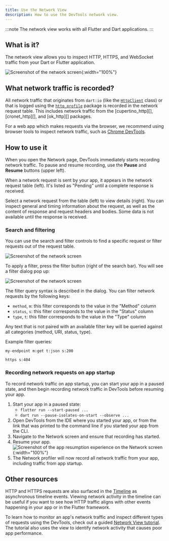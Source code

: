 ```yaml
---
title: Use the Network View
description: How to use the DevTools network view.
---
```


:::note
The network view works with all Flutter and Dart applications.
:::

## What is it?

The network view allows you to inspect HTTP, HTTPS, and WebSocket traffic from
your Dart or Flutter application.

![Screenshot of the network screen](/assets/images/docs/tools/devtools/network_screenshot.png){:width="100%"}

## What network traffic is recorded?

All network traffic that originates from `dart:io` (like the [`HttpClient`][]
class) or that is logged using the [`http_profile`][] package is recorded in the
network request table. This includes network traffic from the
[cupertino_http][], [cronet_http][], and [ok_http][] packages.

For a web app which makes requests via the browser, we recommend using browser
tools to inspect network traffic, such as [Chrome DevTools][].

## How to use it

When you open the Network page, DevTools immediately starts recording network
traffic. To pause and resume recording, use the **Pause** and **Resume**
buttons (upper left).

When a network request is sent by your app, it appears in the network
request table (left). It's listed as "Pending" until a complete response
is received.

Select a network request from the table (left) to view details (right). You can
inspect general and timing information about the request, as well as the content
of response and request headers and bodies. Some data is not available until
the response is received.

### Search and filtering

You can use the search and filter controls to find a specific request or filter
requests out of the request table.

![Screenshot of the network screen](/assets/images/docs/tools/devtools/network_search_and_filter.png)

To apply a filter, press the filter button (right of the search bar). You will
see a filter dialog pop up:

![Screenshot of the network screen](/assets/images/docs/tools/devtools/network_filter_dialog.png)

The filter query syntax is described in the dialog. You can filter network
requests by the following keys:
* `method`, `m`: this filter corresponds to the value in the "Method" column
* `status`, `s`: this filter corresponds to the value in the "Status" column
* `type`, `t`: this filter corresponds to the value in the "Type" column

Any text that is not paired with an available filter key will be queried against
all categories (method, URI, status, type).

Example filter queries:

```plaintext
my-endpoint m:get t:json s:200
```

```plaintext
https s:404
```

### Recording network requests on app startup

To record network traffic on app startup, you can start your app in a paused
state, and then begin recording network traffic in DevTools
before resuming your app.

1. Start your app in a paused state:
    * `flutter run --start-paused ...`
    * `dart run --pause-isolates-on-start --observe ...`
2. Open DevTools from the IDE where you started your app, or from the link that
   was printed to the command line if you started your app from the CLI.
3. Navigate to the Network screen and ensure that recording has started.
4. Resume your app.
   ![Screenshot of the app resumption experience on the Network screen](/assets/images/docs/tools/devtools/network_startup_resume.png){:width="100%"}
5. The Network profiler will now record all network traffic from your app,
   including traffic from app startup.

## Other resources

HTTP and HTTPS requests are also surfaced in the [Timeline][timeline] as
asynchronous timeline events. Viewing network activity in the timeline can be
useful if you want to see how HTTP traffic aligns with other events happening
in your app or in the Flutter framework.

To learn how to monitor an app's network traffic and inspect
different types of requests using the DevTools,
check out a guided [Network View tutorial][network-tutorial].
The tutorial also uses the view to identify network activity that
causes poor app performance.

[`HttpClient`]: {{site.api}}/dart-io/HttpClient-class.html
[`http_profile`]: {{site.pub-pkg}}/http_profile
[`cupertino_http`]: {{site.pub-pkg}}/cupertino_http
[`cronet_http`]: {{site.pub-pkg}}/cronet_http
[`ok_http`]: {{site.pub-pkg}}/ok_http
[Chrome DevTools]: https://developer.chrome.com/docs/devtools/network
[timeline]: /tools/devtools/performance#timeline-events-tab
[network-tutorial]: {{site.medium}}/@fluttergems/mastering-dart-flutter-devtools-network-view-part-4-of-8-afce2463687c
